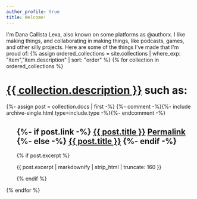 ```yaml
---
author_profile: true
title: Welcome!
---
```


I'm Dana Callista Lexa, also known on some platforms as @authorx. I like making things, and collaborating in making things, like podcasts, games, and other silly projects. Here are some of the things I've made that I'm proud of:
{% assign ordered_collections = site.collections | where_exp: "item","item.description" | sort: "order" %}
{% for collection in ordered_collections %}
<h1><a href="{{ collection.label }}">{{ collection.description }}</a> such as:</h1>
{%- assign post = collection.docs | first -%}
{%- comment -%}{%- include archive-single.html type=include.type -%}{%- endcomment -%}

<div style="margin-left: 2em;">
<h2>
  {%- if post.link -%}
  <a href="{{ post.link }}">{{ post.title }}</a> <a href="{{ post.url | relative_url }}" rel="permalink"><i class="fas fa-link" aria-hidden="true" title="permalink"></i><span class="sr-only">Permalink</span></a>
  {%- else -%}
  <a href="{{ post.url | relative_url }}" rel="permalink">{{ post.title }}</a>
  {%- endif -%}
</h2>
  {% if post.excerpt %}<p class="archive__item-excerpt" itemprop="description">{{ post.excerpt | markdownify | strip_html | truncate: 160 }}</p>{% endif %}
</div>

{% endfor %}
